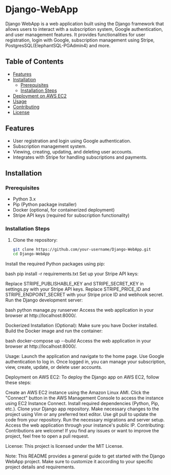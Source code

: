 # Django-WebApp
Django WebApp is a web application built using the Django framework that allows users to interact with a subscription system, Google authentication, and user management features. It provides functionalities for user registration, login with Google, subscription management using Stripe, PostgresSQL(ElephantSQL-PGAdmin4) and more.

## Table of Contents

- [Features](#features)
- [Installation](#installation)
  - [Prerequisites](#prerequisites)
  - [Installation Steps](#installation-steps)
- [Deployment on AWS EC2](#deployment-on-aws-ec2)  
- [Usage](#usage)
- [Contributing](#contributing)
- [License](#license)

## Features

- User registration and login using Google authentication.
- Subscription management system.
- Viewing, creating, updating, and deleting user accounts.
- Integrates with Stripe for handling subscriptions and payments.

## Installation

### Prerequisites

- Python 3.x
- Pip (Python package installer)
- Docker (optional, for containerized deployment)
- Stripe API keys (required for subscription functionality)

### Installation Steps

1. Clone the repository:
   ```bash
   git clone https://github.com/your-username/Django-WebApp.git
   cd Django-WebApp
Install the required Python packages using pip:

bash
pip install -r requirements.txt
Set up your Stripe API keys:

Replace STRIPE_PUBLISHABLE_KEY and STRIPE_SECRET_KEY in settings.py with your Stripe API keys.
Replace STRIPE_PRICE_ID and STRIPE_ENDPOINT_SECRET with your Stripe price ID and webhook secret.
Run the Django development server:

bash
python manage.py runserver
Access the web application in your browser at http://localhost:8000/.

Dockerized Installation (Optional):
Make sure you have Docker installed.
Build the Docker image and run the container:

bash
docker-compose up --build
Access the web application in your browser at http://localhost:8000/.

Usage:
Launch the application and navigate to the home page.
Use Google authentication to log in.
Once logged in, you can manage your subscription, view, create, update, or delete user accounts.

Deployment on AWS EC2:
To deploy the Django app on AWS EC2, follow these steps:

Create an AWS EC2 instance using the Amazon Linux AMI.
Click the "Connect" button in the AWS Management Console to access the instance using EC2 Instance Connect.
Install required dependencies (Python, Pip, etc.).
Clone your Django app repository.
Make necessary changes to the project using Vim or any preferred text editor.
Use git pull to update the code from your repository.
Run the necessary migrations and server setup.
Access the web application through your instance's public IP.
Contributing:
Contributions are welcome! If you find any issues or want to improve the project, feel free to open a pull request.

License:
This project is licensed under the MIT License.

Note: This README provides a general guide to get started with the Django WebApp project. Make sure to customize it according to your specific project details and requirements.
